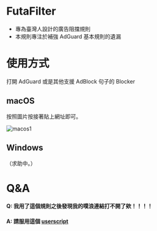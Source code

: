# FutaFilter

- 專為臺灣人設計的廣告阻擋規則
- 本規則專注於補強 AdGuard 基本規則的遺漏

# 使用方式

打開 AdGuard 或是其他支援 AdBlock 句子的 Blocker

## macOS

按照圖片按接著貼上網址即可。

![macos1](https://p176.p0.n0.cdn.getcloudapp.com/items/X6uznlqD/Xnip2020-03-22_15-23-22.jpg)



## Windows 

（求助中。）



# Q&A

#### 	Q: 我用了這個規則之後發現我的噗浪連結打不開了欸！！！！

#### 	A: 請服用這個 [userscript](https://greasyfork.org/en/scripts/40884-plurk-no-redirector)

